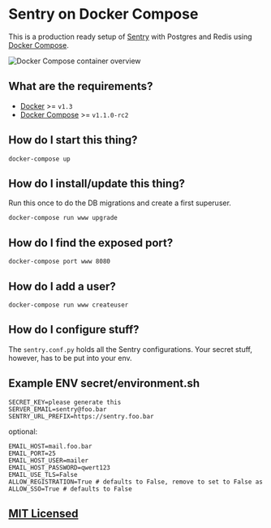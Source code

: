 # Sentry on Docker Compose

This is a production ready setup of
[Sentry](https://github.com/getsentry/sentry) with Postgres and Redis using
[Docker Compose](https://github.com/docker/fig).

![Docker Compose container overview](https://docs.google.com/drawings/d/1OB0R9QUec7hytx73EYHJcmLzj2m6bMNWnNv-nePAg24/pub?w=766&h=216)

## What are the requirements?

* [Docker](https://github.com/docker/docker) >= `v1.3`
* [Docker Compose](https://github.com/docker/fig) >= `v1.1.0-rc2`

## How do I start this thing?

```
docker-compose up
```

## How do I install/update this thing?

Run this once to do the DB migrations and create a first superuser.

```
docker-compose run www upgrade
```

## How do I find the exposed port?

```
docker-compose port www 8080
```

## How do I add a user?

```
docker-compose run www createuser
```

## How do I configure stuff?

The `sentry.conf.py` holds all the Sentry configurations. Your secret stuff,
however, has to be put into your env.

## Example ENV secret/environment.sh
```
SECRET_KEY=please generate this
SERVER_EMAIL=sentry@foo.bar
SENTRY_URL_PREFIX=https://sentry.foo.bar
```

optional:
```
EMAIL_HOST=mail.foo.bar
EMAIL_PORT=25
EMAIL_HOST_USER=mailer
EMAIL_HOST_PASSWORD=qwert123
EMAIL_USE_TLS=False
ALLOW_REGISTRATION=True # defaults to False, remove to set to False as
ALLOW_SSO=True # defaults to False
```

## [MIT Licensed](https://github.com/Turistforeningen/sentry/blob/master/LICENSE)

